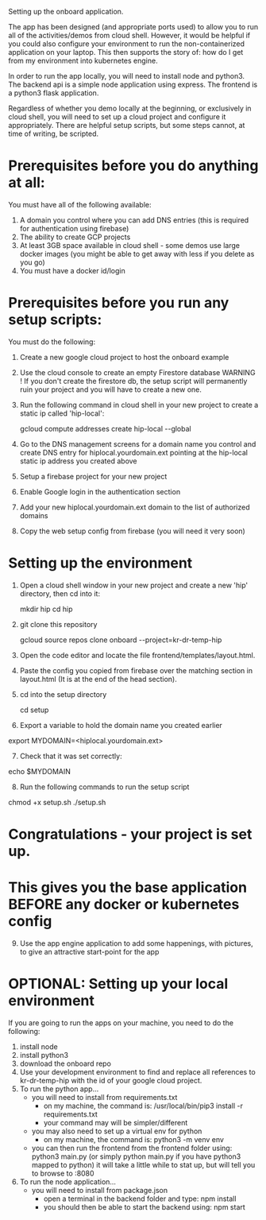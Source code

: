 Setting up the onboard application.

The app has been designed (and appropriate ports used) to allow you to run all of the activities/demos from cloud shell.  However, it would be helpful if you could also configure your environment to run the non-containerized application on your laptop.  This then supports the story of: how do I get from my environment into kubernetes engine. 

In order to run the app locally, you will need to install node and python3.  The backend api is a simple node application using express.  The frontend is a python3 flask application.  

Regardless of whether you demo locally at the beginning, or exclusively in cloud shell, 
you will need to set up a cloud  project and configure it appropriately. There are helpful setup scripts, but some steps cannot, at time of writing, be scripted.

# Prerequisites before you do anything at all:

You must have all of the following available:

1. A domain you control where you can add DNS entries
    (this is required for authentication using firebase)
2. The ability to create GCP projects
3. At least 3GB space available in cloud shell - some demos use large docker images
   (you might be able to get away with less if you delete as you go)
4. You must have a docker id/login


# Prerequisites before you run any setup scripts:

You must do the following:

1. Create a new google cloud project to host the onboard example
2. Use the cloud console to create an empty Firestore database
    WARNING ! If you don't create the firestore db, the setup script will 
    permanently ruin your project and you will have to create a new one.
3. Run the following command in cloud shell in your new project to create a static ip  called 'hip-local':

    gcloud compute addresses create hip-local --global
    
4. Go to the DNS management screens for a domain name you control and create DNS entry for hiplocal.yourdomain.ext pointing at the hip-local static ip address you created above
5. Setup a firebase project for your new project
8. Enable Google login in the authentication section
9. Add your new hiplocal.yourdomain.ext domain to  the list of authorized domains 
10. Copy the web setup config from firebase (you will need it very soon)


# Setting up the environment
1. Open a cloud shell window in your new project and create a new 'hip' directory, then cd into it:

    mkdir hip
    cd hip

2. git clone this repository 

    gcloud source repos clone onboard --project=kr-dr-temp-hip

3. Open the code editor and locate the file frontend/templates/layout.html.     
4. Paste the config you copied from firebase over the matching section in layout.html
    (It is at the end of the head section).
5. cd into the setup directory 

    cd setup

6. Export a variable to hold the  domain name you created earlier

export MYDOMAIN=<hiplocal.yourdomain.ext>

7. Check that it was set correctly:

echo $MYDOMAIN

8. Run the following commands to run the setup script

chmod +x setup.sh
./setup.sh

# Congratulations - your project is set up.
# This gives you the base application BEFORE any docker or kubernetes config

9. Use the app engine application to add some happenings, with pictures,
   to give an attractive start-point for the app

# OPTIONAL: Setting up your local environment

If you are going to run the apps on your machine, you need to do the following:

1. install node
2. install python3
3. download the onboard repo
4. Use your development environment to find and replace all references to kr-dr-temp-hip with the id of your google cloud project.
5. To run the python app...
    - you will need to install from requirements.txt
        - on my machine, the command is: /usr/local/bin/pip3 install -r requirements.txt
        - your command may will be simpler/different
    - you may also need to set up a virtual env for python
        - on my machine, the command is: python3 -m venv env
    - you can then run the frontend from the frontend folder using:
        python3 main.py
        (or simply python main.py if you have python3 mapped to python)
        it will take a little while to stat up, but will tell you to browse to :8080
6. To run the node application...
    - you will need to install from package.json
        - open a terminal in the backend folder and type:
            npm install
        - you should then be able to start the backend using:
            npm start